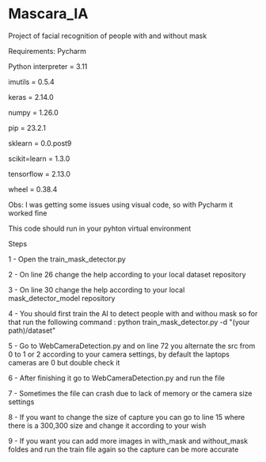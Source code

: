 # Mascara_IA

Project of facial recognition of people with and without mask

Requirements:
Pycharm 

Python interpreter = 3.11

imutils = 0.5.4

keras = 2.14.0

numpy = 1.26.0

pip = 23.2.1

sklearn = 0.0.post9

scikit=learn = 1.3.0

tensorflow = 2.13.0

wheel = 0.38.4

Obs: I was getting some issues using visual code, so with Pycharm it worked fine

This code should run in your pyhton virtual environment

Steps

1 - Open the train_mask_detector.py

2 - On line 26 change the help according to your local dataset repository

3 - On line 30 change the help according to your local mask_detector_model repository

4 - You should first train the AI to detect people with and withou mask so for that run the following command : python train_mask_detector.py -d "(your path)/dataset"

5 - Go to WebCameraDetection.py and on line 72 you alternate the src from 0 to 1 or 2 according to your camera settings, by default the laptops cameras are 0 but double check it

6 - After finishing it go to WebCameraDetection.py and run the file

7 - Sometimes the file can crash due to lack of memory or the camera size settings

8 - If you want to change the size of capture you can go to line 15 where there is a 300,300 size and change it according to your wish

9 - If you want you can add more images in with_mask and without_mask foldes and run the train file again so the capture can be more accurate
